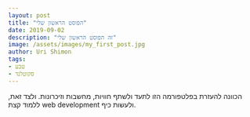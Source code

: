 ```yaml
---
layout: post
title: "הפוסט הראשון שלי"
date: 2019-09-02
description: "זה הפוסט הראשון שלי"
image: /assets/images/my_first_post.jpg
author: Uri Shimon
tags: 
- טבע
- סקוטלנד
---
```

הכוונה להעזרת בפלטפורמה הזו לתעד ולשתף חוויות, מחשבות וזיכרונות.
ולצד זאת, ללמוד קצת web development ולעשות כיף.